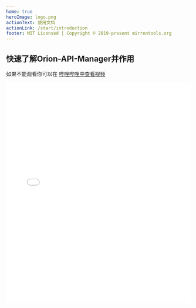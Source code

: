 ```yaml
---
home: true
heroImage: logo.png
actionText: 使用文档
actionLink: /start/introduction
footer: MIT Licensed | Copyright © 2019-present mirrentools.org
---
```

## 快速了解Orion-API-Manager并作用
如果不能观看你可以在 [哔哩哔哩中查看视频](https://www.bilibili.com/video/av76507691/)

<iframe src="//player.bilibili.com/player.html?aid=76507691&cid=130869495&page=1" width='100%' height='600px' scrolling="no" border="0" frameborder="no" framespacing="0" allowfullscreen="true"></iframe>


